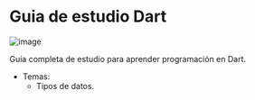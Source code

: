 # Guia de estudio Dart

![image](https://user-images.githubusercontent.com/78452543/224521512-69cb7ec0-af51-4a4f-a5d1-66f8f5def885.png)

Guía completa de estudio para aprender programación en Dart.

- Temas:
  + Tipos de datos.

